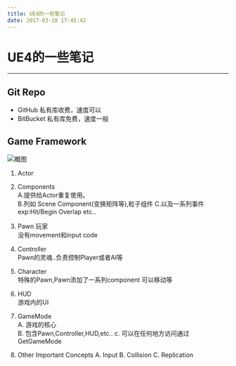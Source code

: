 ```yaml
---
title: UE4的一些笔记
date: 2017-03-10 17:45:42
---
```

# UE4的一些笔记
---
## Git Repo
- GitHub    私有库收费，速度可以
- BitBucket 私有库免费，速度一般

## Game Framework
![概图](https://cl.ly/1a2T2O1A3w1U/1.png)

1. Actor

2. Components          
	A.提供给Actor重复使用。								
	B.列如 Scene Component(变换矩阵等),粒子组件
	C.以及一系列事件 exp:Hit/Begin Overlap etc..
												
3. Pawn  玩家   				
	没有movement和input code

4. Controller           
	Pawn的灵魂..负责控制Player或者AI等

5. Character            
	特殊的Pawn,Pawn添加了一系列component 可以移动等			

6. HUD									
	游戏内的UI

7. GameMode              
	A. 游戏的核心                   						
	B. 包含Pawn,Controller,HUD,etc.. 
	c. 可以在任何地方访问通过GetGameMode   		
									
8. Other Important Concepts
	A. Input
	B. Collision
	C. Replication												